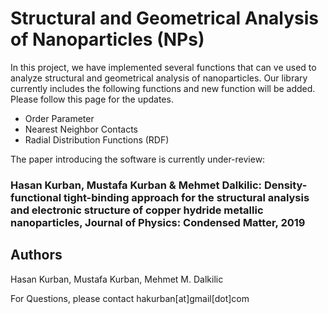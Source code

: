 # Structural and Geometrical Analysis of Nanoparticles (NPs)


In this project, we have implemented several functions that can ve used to analyze structural and geometrical analysis of nanoparticles. Our library currently includes the following functions and new function will be added. Please follow this page for the updates.

- Order Parameter
- Nearest Neighbor Contacts
- Radial Distribution Functions (RDF)

The paper introducing the software is currently under-review:

 ### Hasan Kurban, Mustafa Kurban \& Mehmet  Dalkilic: Density-functional tight-binding approach for the structural analysis and electronic structure of copper hydride metallic nanoparticles, Journal of Physics: Condensed Matter, 2019

## Authors
Hasan Kurban, Mustafa Kurban, Mehmet M. Dalkilic

For Questions, please contact hakurban[at]gmail[dot]com






